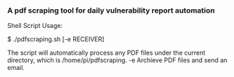 ### A pdf scraping tool for daily vulnerability report automation

Shell Script Usage: 

$ ./pdfscraping.sh [-e RECEIVER]

The script will automatically process any PDF files under the current directory, which is /home/pi/pdfscraping.
    -e   Archieve PDF files and send an email.
